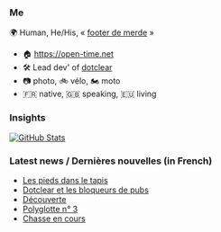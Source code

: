 ### Me

🌍 Human, He/His, « [footer de merde](https://open-time.net/post/2013/07/17/La-veritable-histoire-du-Footer-de-merde-) » 
* 🏠 https://open-time.net 
* 🛠️ Lead dev' of [dotclear](https://git.dotclear.org/dev/dotclear)
* 📷 photo, 🚲 vélo, 🏍️ moto 
* 🇫🇷 native, 🇬🇧 speaking, 🇪🇺 living

### Insights

[![GitHub Stats](https://github-readme-stats-sigma-five.vercel.app/api?username=franck-paul)](https://github.com/franck-paul)

### Latest news / Dernières nouvelles (in French)

<!-- BLOG-POST-LIST:START -->
- [Les pieds dans le tapis](https://open-time.net/post/2024/03/23/Les-pieds-dans-le-tapis)
- [Dotclear et les bloqueurs de pubs](https://open-time.net/post/2024/03/22/Dotclear-et-les-bloqueurs-de-pubs)
- [Découverte](https://open-time.net/post/2024/03/21/Decouverte)
- [Polyglotte n° 3](https://open-time.net/post/2024/03/20/Polyglotte-n-3)
- [Chasse en cours](https://open-time.net/post/2024/03/19/Chasse-en-cours)
<!-- BLOG-POST-LIST:END -->
